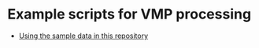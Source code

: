# Example scripts for VMP processing

- [Using the sample data in this repository](../Examples/example0.m)
